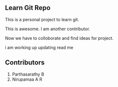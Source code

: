 Learn Git Repo
--------------
This is a personal project to learn git.

This is awesome.
I am another contributor.

Now we have to colloborate and find ideas for project.

i am working up updating read me

Contributors
------------
1. Parthasarathy B
2. Nirupamaa A R